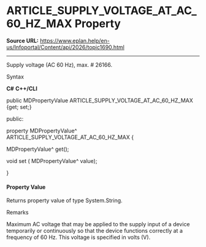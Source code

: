 # ARTICLE_SUPPLY_VOLTAGE_AT_AC_60_HZ_MAX Property

**Source URL:** https://www.eplan.help/en-us/Infoportal/Content/api/2026/topic1690.html

---

Supply voltage (AC 60 Hz), max. # 26166.

Syntax

**C#**
**C++/CLI**


public MDPropertyValue ARTICLE_SUPPLY_VOLTAGE_AT_AC_60_HZ_MAX {get; set;}

public:

property MDPropertyValue^ ARTICLE_SUPPLY_VOLTAGE_AT_AC_60_HZ_MAX {

   MDPropertyValue^ get();

   void set (    MDPropertyValue^ value);

}


#### Property Value

Returns property value of type System.String.

Remarks

Maximum AC voltage that may be applied to the supply input of a device temporarily or continuously so that the device functions correctly at a frequency of 60 Hz. This voltage is specified in volts (V).
